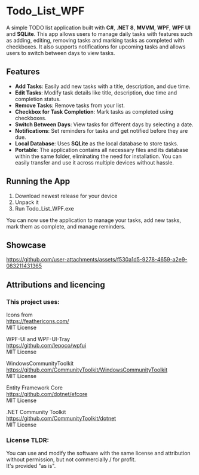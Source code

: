 # Todo_List_WPF

A simple TODO list application built with **C#**, **.NET 8**, **MVVM**, **WPF**, **WPF UI** and **SQLite**. This app allows users to manage daily tasks with features such as adding, editing, removing tasks and marking tasks as completed with checkboxes. It also supports notifications for upcoming tasks and allows users to switch between days to view tasks.

## Features

- **Add Tasks**: Easily add new tasks with a title, description, and due time.
- **Edit Tasks**: Modify task details like title, description, due time and completion status.
- **Remove Tasks**: Remove tasks from your list.
- **Checkbox for Task Completion**: Mark tasks as completed using checkboxes.
- **Switch Between Days**: View tasks for different days by selecting a date.
- **Notifications**: Set reminders for tasks and get notified before they are due.
- **Local Database**: Uses **SQLite** as the local database to store tasks.
- **Portable**: The application contains all necessary files and its database within the same folder, eliminating the need for installation. You can easily transfer and use it across multiple devices without hassle.

## Running the App

1. Download newest release for your device
2. Unpack it
3. Run Todo_List_WPF.exe

You can now use the application to manage your tasks, add new tasks, mark them as complete, and manage reminders.

## Showcase


https://github.com/user-attachments/assets/f530a1d5-9278-4659-a2e9-083211431365




## Attributions and licencing
### This project uses:

Icons from  
https://feathericons.com/  
MIT License  

WPF-UI and WPF-UI-Tray  
https://github.com/lepoco/wpfui  
MIT License  

WindowsCommunityToolkit  
https://github.com/CommunityToolkit/WindowsCommunityToolkit  
MIT License  

Entity Framework Core  
https://github.com/dotnet/efcore  
MIT License  

.NET Community Toolkit  
https://github.com/CommunityToolkit/dotnet  
MIT License

### License TLDR:
You can use and modify the software with the same license and attribution without permission, but not commercially / for profit.  
It's provided "as is".
